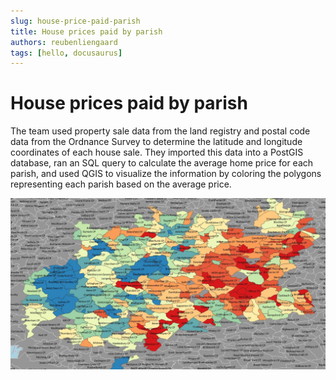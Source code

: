 ```yaml
---
slug: house-price-paid-parish
title: House prices paid by parish
authors: reubenliengaard
tags: [hello, docusaurus]
---
```





# House prices paid by parish

The team used property sale data from the land registry and postal code data from the Ordnance Survey to determine the latitude and longitude coordinates of each house sale. They imported this data into a PostGIS database, ran an SQL query to calculate the average home price for each parish, and used QGIS to visualize the information by coloring the polygons representing each parish based on the average price. 


![Docusaurus Plushie](/img/price-paid-parish.jpg)